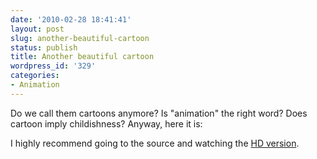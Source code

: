 ```yaml
---
date: '2010-02-28 18:41:41'
layout: post
slug: another-beautiful-cartoon
status: publish
title: Another beautiful cartoon
wordpress_id: '329'
categories:
- Animation
---
```


Do we call them cartoons anymore? Is "animation" the right word?  Does cartoon imply childishness?  Anyway, here it is:


   
   


I highly recommend going to the source and watching the [HD version](http://nofatclips.com/02010/02/28/monstre-montre/Monstre.mp4).

